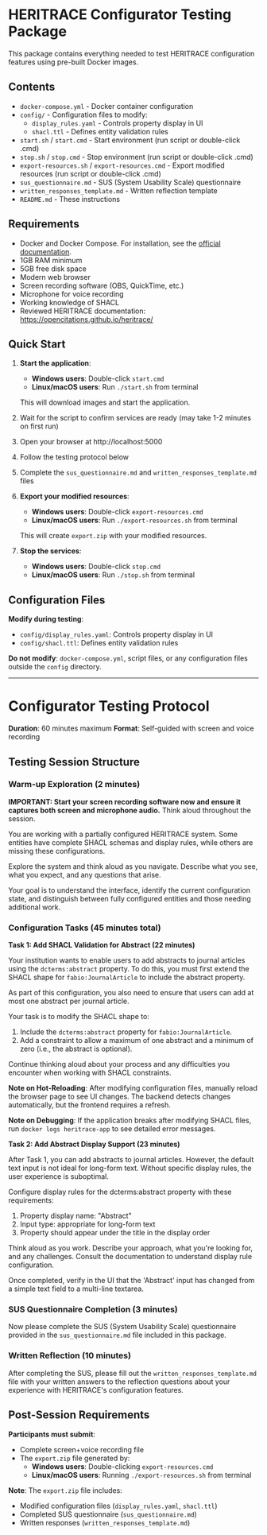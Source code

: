 # HERITRACE Configurator Testing Package

This package contains everything needed to test HERITRACE configuration features using pre-built Docker images.

## Contents

- `docker-compose.yml` - Docker container configuration
- `config/` - Configuration files to modify:
  - `display_rules.yaml` - Controls property display in UI
  - `shacl.ttl` - Defines entity validation rules
- `start.sh` / `start.cmd` - Start environment (run script or double-click .cmd)
- `stop.sh` / `stop.cmd` - Stop environment (run script or double-click .cmd)
- `export-resources.sh` / `export-resources.cmd` - Export modified resources (run script or double-click .cmd)
- `sus_questionnaire.md` - SUS (System Usability Scale) questionnaire
- `written_responses_template.md` - Written reflection template
- `README.md` - These instructions


## Requirements

- Docker and Docker Compose. For installation, see the <a href="https://docs.docker.com/get-docker/" target="_blank">official documentation</a>.
- 1GB RAM minimum
- 5GB free disk space
- Modern web browser
- Screen recording software (OBS, QuickTime, etc.)
- Microphone for voice recording
- Working knowledge of SHACL
- Reviewed HERITRACE documentation: https://opencitations.github.io/heritrace/

## Quick Start

1. **Start the application**:
   - **Windows users**: Double-click `start.cmd`
   - **Linux/macOS users**: Run `./start.sh` from terminal
   
   This will download images and start the application.
2. Wait for the script to confirm services are ready (may take 1-2 minutes on first run)
3. Open your browser at http://localhost:5000
4. Follow the testing protocol below
5. Complete the `sus_questionnaire.md` and `written_responses_template.md` files
6. **Export your modified resources**:
   - **Windows users**: Double-click `export-resources.cmd`
   - **Linux/macOS users**: Run `./export-resources.sh` from terminal
   
   This will create `export.zip` with your modified resources.
7. **Stop the services**:
   - **Windows users**: Double-click `stop.cmd`
   - **Linux/macOS users**: Run `./stop.sh` from terminal

## Configuration Files

**Modify during testing**:
- `config/display_rules.yaml`: Controls property display in UI
- `config/shacl.ttl`: Defines entity validation rules

**Do not modify**: `docker-compose.yml`, script files, or any configuration files outside the `config` directory.

---

# Configurator Testing Protocol

**Duration**: 60 minutes maximum
**Format**: Self-guided with screen and voice recording

## Testing Session Structure

### **Warm-up Exploration (2 minutes)**

**IMPORTANT: Start your screen recording software now and ensure it captures both screen and microphone audio.** Think aloud throughout the session.

You are working with a partially configured HERITRACE system. Some entities have complete SHACL schemas and display rules, while others are missing these configurations.

Explore the system and think aloud as you navigate. Describe what you see, what you expect, and any questions that arise.

Your goal is to understand the interface, identify the current configuration state, and distinguish between fully configured entities and those needing additional work.

### **Configuration Tasks (45 minutes total)**

**Task 1: Add SHACL Validation for Abstract (22 minutes)**  

Your institution wants to enable users to add abstracts to journal articles using the `dcterms:abstract` property. To do this, you must first extend the SHACL shape for `fabio:JournalArticle` to include the abstract property.

As part of this configuration, you also need to ensure that users can add at most one abstract per journal article.

Your task is to modify the SHACL shape to:
1. Include the `dcterms:abstract` property for `fabio:JournalArticle`.
2. Add a constraint to allow a maximum of one abstract and a minimum of zero (i.e., the abstract is optional).

Continue thinking aloud about your process and any difficulties you encounter when working with SHACL constraints.

**Note on Hot-Reloading**: After modifying configuration files, manually reload the browser page to see UI changes. The backend detects changes automatically, but the frontend requires a refresh.

**Note on Debugging**: If the application breaks after modifying SHACL files, run `docker logs heritrace-app` to see detailed error messages.

**Task 2: Add Abstract Display Support (23 minutes)**

After Task 1, you can add abstracts to journal articles. However, the default text input is not ideal for long-form text. Without specific display rules, the user experience is suboptimal.

Configure display rules for the dcterms:abstract property with these requirements:

1. Property display name: "Abstract"
2. Input type: appropriate for long-form text
3. Property should appear under the title in the display order

Think aloud as you work. Describe your approach, what you're looking for, and any challenges. Consult the documentation to understand display rule configuration.

Once completed, verify in the UI that the 'Abstract' input has changed from a simple text field to a multi-line textarea.

### **SUS Questionnaire Completion (3 minutes)**

Now please complete the SUS (System Usability Scale) questionnaire provided in the `sus_questionnaire.md` file included in this package.

### **Written Reflection (10 minutes)**

After completing the SUS, please fill out the `written_responses_template.md` file with your written answers to the reflection questions about your experience with HERITRACE's configuration features.

## Post-Session Requirements

**Participants must submit**:
- Complete screen+voice recording file
- The `export.zip` file generated by:
  - **Windows users**: Double-clicking `export-resources.cmd`
  - **Linux/macOS users**: Running `./export-resources.sh` from terminal

**Note**: The `export.zip` file includes:
- Modified configuration files (`display_rules.yaml`, `shacl.ttl`)
- Completed SUS questionnaire (`sus_questionnaire.md`)
- Written responses (`written_responses_template.md`)
